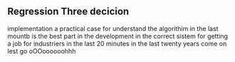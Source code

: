 ## Regression Three decicion 

implementation a practical case for understand the algorithim in the last mountb is the best part in the development in the correct sistem for 
getting a job for industriers in the last 20 minutes in the last twenty years   come on lest go   oOOoooooohhh


